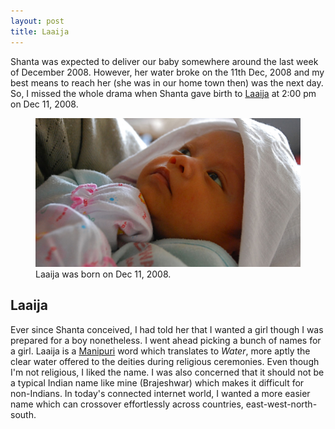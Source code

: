 ```yaml
---
layout: post
title: Laaija
---
```


Shanta was expected to deliver our baby somewhere around the last week of December 2008. However, her water broke on the 11th Dec, 2008 and my best means to reach her (she was in our home town then) was the next day. So, I missed the whole drama when Shanta gave birth to [Laaija](http://laaija.com/) at 2:00 pm on Dec 11, 2008.

<figure class="feature">
  <img src="/static/2008/laaija-age0-2008.jpg" alt="Laaija Oinam">
  <figcaption>
    Laaija was born on Dec 11, 2008.
  </figcaption>
</figure>

## Laaija

Ever since Shanta conceived, I had told her that I wanted a girl though I was prepared for a boy nonetheless. I went ahead picking a bunch of names for a girl. Laaija is a [Manipuri](http://en.wikipedia.org/wiki/Manipuri) word which translates to _Water_, more aptly the clear water offered to the deities during religious ceremonies. Even though I'm not religious, I liked the name. I was also concerned that it should not be a typical Indian name like mine (Brajeshwar) which makes it difficult for non-Indians. In today's connected internet world, I wanted a more easier name which can crossover effortlessly across countries, east-west-north-south.